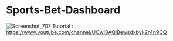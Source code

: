 # Sports-Bet-Dashboard
![Screenshot_707](https://user-images.githubusercontent.com/61135648/93019884-66070d00-f60c-11ea-947c-5cbd3579c2f3.png)
Tutorial : https://www.youtube.com/channel/UCwI8AQlBewsdxbyk2r4n9CQ
